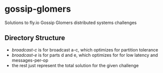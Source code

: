 # gossip-glomers
Solutions to fly.io Gossip Glomers distributed systems challenges
## Directory Structure 
* *broadcast-c* is for broadcast a-c, which optimizes for partition tolerance 
* *broadcast-e* is for parts d and e, which optimizes for for low latency and messages-per-op
* the rest just represent the total solution for the given challenge
